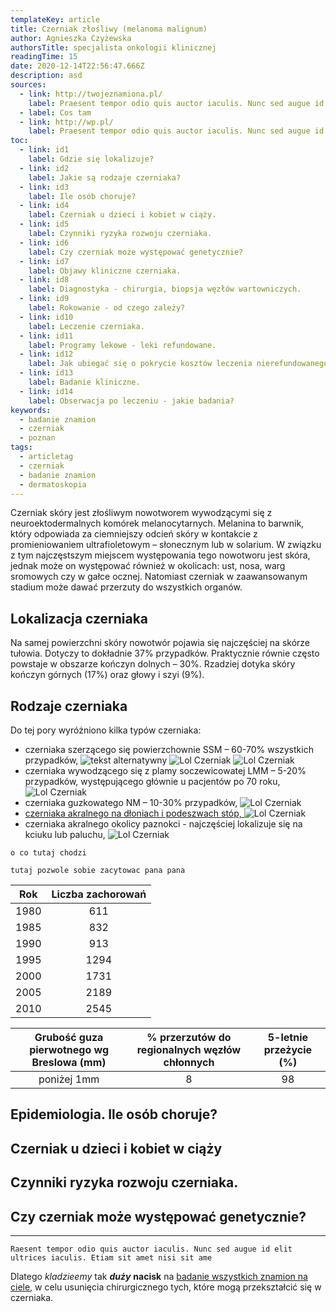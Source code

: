 ```yaml
---
templateKey: article
title: Czerniak złośliwy (melanoma malignum)
author: Agnieszka Czyżewska
authorsTitle: specjalista onkologii klinicznej
readingTime: 15
date: 2020-12-14T22:56:47.666Z
description: asd
sources: 
  - link: http://twojeznamiona.pl/
    label: Praesent tempor odio quis auctor iaculis. Nunc sed augue id elit ultrices
  - label: Cos tam
  - link: http://wp.pl/
    label: Praesent tempor odio quis auctor iaculis. Nunc sed augue id elit ultrices
toc:
  - link: id1
    label: Gdzie się lokalizuje?
  - link: id2
    label: Jakie są rodzaje czerniaka?
  - link: id3
    label: Ile osób choruje?
  - link: id4
    label: Czerniak u dzieci i kobiet w ciąży.
  - link: id5
    label: Czynniki ryzyka rozwoju czerniaka.
  - link: id6
    label: Czy czerniak może występować genetycznie?
  - link: id7
    label: Objawy kliniczne czerniaka.
  - link: id8
    label: Diagnostyka - chirurgia, biopsja węzłów wartowniczych.
  - link: id9
    label: Rokowanie - od czego zależy?
  - link: id10
    label: Leczenie czerniaka.
  - link: id11
    label: Programy lekowe - leki refundowane.
  - link: id12
    label: Jak ubiegać się o pokrycie kosztów leczenia nierefundowanego?
  - link: id13
    label: Badanie kliniczne.
  - link: id14
    label: Obserwacja po leczeniu - jakie badania?
keywords:
  - badanie znamion
  - czerniak
  - poznan
tags:
  - articletag
  - czerniak
  - badanie znamion
  - dermatoskopia
---
```


Czerniak skóry jest złośliwym nowotworem wywodzącymi się z neuroektodermalnych komórek melanocytarnych. Melanina to barwnik, który odpowiada za ciemniejszy odcień skóry w kontakcie z promieniowaniem ultrafioletowym – słonecznym lub w solarium. W związku z tym najczęstszym miejscem występowania tego nowotworu jest skóra, jednak może on występować również w okolicach: ust, nosa, warg sromowych czy w gałce ocznej. Natomiast czerniak w zaawansowanym stadium może dawać przerzuty do wszystkich organów.

<span id="id1" />

## Lokalizacja czerniaka

Na samej powierzchni skóry nowotwór pojawia się najczęściej na skórze tułowia. Dotyczy to dokładnie 37% przypadków. Praktycznie równie często powstaje w obszarze kończyn dolnych – 30%. Rzadziej dotyka skóry kończyn górnych (17%) oraz głowy i szyi (9%).

<span id="id2" />

## Rodzaje czerniaka

Do tej pory wyróżniono kilka typów czerniaka:
* czerniaka szerzącego się powierzchownie SSM – 60-70% wszystkich przypadków,
![tekst alternatywny](img/czerniak43.jpg "TYTUL")
![Lol Czerniak](img/czerniak43.jpg)
![Lol Czerniak](img/czerniak43.jpg)
* czerniaka wywodzącego się z plamy soczewicowatej LMM – 5-20% przypadków, występującego głównie u pacjentów po 70 roku,
![Lol Czerniak](img/czerniak43.jpg)
* czerniaka guzkowatego NM – 10-30% przypadków,
![Lol Czerniak](img/czerniak43.jpg)
* [czerniaka akralnego na dłoniach i podeszwach stóp, ](/czerniak/rodzaje-czerniaka/czerniak-na-dloniach-i-podeszwach-stop "Czerniak akralny na dłoniach i podeszwach stóp")
![Lol Czerniak](img/czerniak43.jpg)
* czerniaka akralnego okolicy paznokci - najczęściej lokalizuje się na kciuku lub paluchu,
![Lol Czerniak](img/czerniak43.jpg)



<More link="/costam/costam" text="Jak wyglądają różne rodzaje czerniaka - zdjęcia" cta="Sprawdź" />


```
o co tutaj chodzi
```

`tutaj pozwole sobie zacytowac pana pana`
						


|     Rok     | Liczba zachorowań  |
|:-----------:|:------------------:|
|      1980   |       611          | 
|      1985   |       832          | 
|      1990   |       913          | 
|      1995   |       1294         | 
|      2000   |       1731         | 
|      2005   |       2189         | 
|      2010   |       2545         | 


|     Grubość guza pierwotnego wg Breslowa (mm)     | % przerzutów do regionalnych węzłów chłonnych  | 5-letnie przeżycie (%) |
|:-----------:|:------------------:|:------------------:|
|poniżej 1mm |	8 |	98|

<span id="id3" />

## Epidemiologia. Ile osób choruje?

<span id="id4" />

## Czerniak u dzieci i kobiet w ciąży

<span id="id5" />

## Czynniki ryzyka rozwoju czerniaka.

<span id="id6" />

## Czy czerniak może występować genetycznie?





---



`Raesent tempor odio quis auctor iaculis. Nunc sed augue id elit ultrices iaculis. Etiam sit amet nisi sit ame`

Dlatego _kladzieemy_ tak ***duży*** **nacisk** na [badanie wszystkich znamion na ciele](https://twojeznamiona.pl/badanie-znamion "Badanie Znamion"), w celu usunięcia chirurgicznego tych, które mogą przekształcić się w czerniaka.


